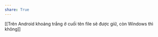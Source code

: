 ```yaml
---
share: True
---
```

[[Trên Android khoảng trắng ở cuối tên file sẽ được giữ, còn Windows thì không]] 